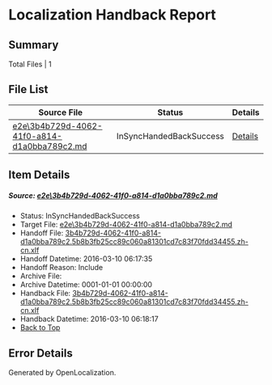 # <a name='report-top'></a> Localization Handback Report

## Summary
 Total Files | 1

## File List
 Source File | Status | Details 
 ----------- | ------ | ------- 
 [e2e\3b4b729d-4062-41f0-a814-d1a0bba789c2.md](https://github.com/OpenLocalizationTest/oltest/blob/a1f568466b722f85501b0f3f0f2987b99da0114f/e2e/3b4b729d-4062-41f0-a814-d1a0bba789c2.md) | InSyncHandedBackSuccess | [Details](#f8083460330edd5411353aeae41ad791c5871caf1)

## Item Details
##### <a name='f8083460330edd5411353aeae41ad791c5871caf1'></a> Source: [e2e\3b4b729d-4062-41f0-a814-d1a0bba789c2.md](https://github.com/OpenLocalizationTest/oltest/blob/a1f568466b722f85501b0f3f0f2987b99da0114f/e2e/3b4b729d-4062-41f0-a814-d1a0bba789c2.md)
* Status: InSyncHandedBackSuccess
* Target File: [e2e\3b4b729d-4062-41f0-a814-d1a0bba789c2.md](https://github.com/OpenLocalizationTestOrg/oltest.zh-cn/blob/c268cfe14f3f15f7b3f652348774a31847a2f7e2/e2e/3b4b729d-4062-41f0-a814-d1a0bba789c2.md)
* Handoff File: [3b4b729d-4062-41f0-a814-d1a0bba789c2.5b8b3fb25cc89c060a81301cd7c83f70fdd34455.zh-cn.xlf](https://github.com/OpenLocalizationTestOrg/olhandoff/blob/de105ef2b1fb54311f6d6df698e62f978492bf35/ol-handoff/OpenLocalizationTestOrg/oltest.zh-cn/xinjiang/ht/3b4b729d-4062-41f0-a814-d1a0bba789c2.5b8b3fb25cc89c060a81301cd7c83f70fdd34455.zh-cn.xlf)
* Handoff Datetime: 2016-03-10 06:17:35
* Handoff Reason: Include
* Archive File: 
* Archive Datetime: 0001-01-01 00:00:00
* Handback File: [3b4b729d-4062-41f0-a814-d1a0bba789c2.5b8b3fb25cc89c060a81301cd7c83f70fdd34455.zh-cn.xlf](https://github.com/OpenLocalizationTestOrg/olhandback/blob/f48398ac127fca02857cf82eb2fca6738faf37e0/ol-handback/OpenLocalizationTestOrg/oltest.zh-cn/xinjiang/ht/3b4b729d-4062-41f0-a814-d1a0bba789c2.5b8b3fb25cc89c060a81301cd7c83f70fdd34455.zh-cn.xlf)
* Handback Datetime: 2016-03-10 06:18:17
* [Back to Top](#report-top)


## Error Details

Generated by OpenLocalization.
